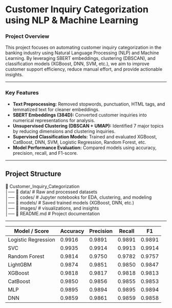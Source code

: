 # Customer Inquiry Categorization using NLP & Machine Learning


### Project Overview

This project focuses on automating customer inquiry categorization in the banking industry using Natural Language Processing (NLP) and Machine Learning. By leveraging SBERT embeddings, clustering (DBSCAN), and classification models (XGBoost, DNN, SVM, etc.), we aim to improve customer support efficiency, reduce manual effort, and provide actionable insights.

---

### Key Features

- **Text Preprocessing:** Removed stopwords, punctuation, HTML tags, and lemmatized text for cleaner embeddings.
- **SBERT Embeddings (384D):** Converted customer inquiries into numerical representations for analysis.
- **Unsupervised Clustering (DBSCAN + UMAP):** Identified 7 major topics by reducing dimensions and clustering inquiries.
- **Supervised Classification Models:** Trained and evaluated XGBoost, CatBoost, DNN, SVM, Logistic Regression, Random Forest, etc.
- **Model Performance Evaluation:** Compared models using accuracy, precision, recall, and F1-score.

---

## Project Structure

📁 Customer_Inquiry_Categorization  
│── 📂 data/                # Raw and processed datasets  
│── 📂 codes/               # Jupyter notebooks for EDA, clustering, and modeling  
│── 📂 models/              # Saved trained models (XGBoost, DNN, etc.)  
│── 📂 images/              # visualizations, and insights    
│── 📄 README.md            # Project documentation 

---

| Model / Score | Accuracy | Precision | Recall | F1 |
| ------------- | ------------- | -------------| ------------- | ------------- |
| Logistic Regression | 0.9916 | 0.9891 | 0.9891 | 0.9891 |
| SVC | 0.9935 | 0.9914 | 0.9913| 0.9914 |
| Random Forest | 0.9814 | 0.9750 | 0.9782 | 0.9757|
| LightGBM | 0.9874 | 0.9851 | 0.9850 | 0.9847 |
| XGBoost  | 0.9818 | 0.9817 | 0.9818 | 0.9813 |
| CatBoost  | 0.9850 | 0.9856 | 0.9855 | 0.9853 |
| MLP| 0.9895 | 0.9894 | 0.9895 | 0.9894 |
| DNN| 0.9859 | 0.9861 | 0.9859 | 0.9858 |



